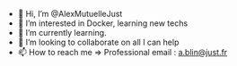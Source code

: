 - 👋 Hi, I’m @AlexMutuelleJust
- 👀 I’m interested in Docker, learning new techs
- 🌱 I’m currently learning.
- 💞️ I’m looking to collaborate on all I can help
- 📫 How to reach me => Professional email : a.blin@just.fr

<!---
AlexMutuelleJust/AlexMutuelleJust is a ✨ special ✨ repository because its `README.md` (this file) appears on your GitHub profile.
You can click the Preview link to take a look at your changes.
--->
